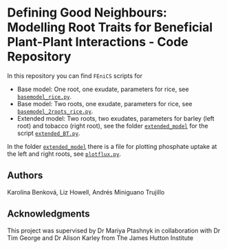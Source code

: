 # Defining Good Neighbours: Modelling Root Traits for Beneficial Plant-Plant Interactions - Code Repository

In this repository you can find `FEniCS` scripts for

- Base model: One root, one exudate, parameters for rice, see [`basemodel_rice.py`](basemodel_rice.py).
- Base model: Two roots, one exudate, parameters for rice, see [`basemodel_2roots_rice.py`](basemodel_2roots_rice.py).
- Extended model: Two roots, two exudates, parameters for barley (left root) and tobacco (right root), see the folder [`extended_model`](extended_model) for the script [`extended_BT.py`](extended_model/extended_BT.py).

In the folder [`extended_model`](extended_model) there is a file for plotting phosphate uptake at the left and right roots, see [`plotflux.py`](extended_model/plotflux.py).

## Authors

Karolína Benková, Liz Howell, Andrés Miniguano Trujillo

## Acknowledgments
This project was supervised by Dr Mariya Ptashnyk in collaboration with Dr Tim George and Dr Alison Karley from The James Hutton Institute
